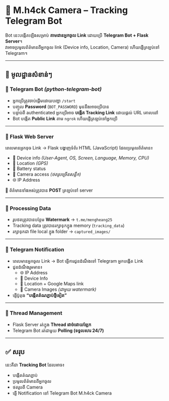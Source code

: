 # 📸 M.h4ck Camera – Tracking Telegram Bot  

Bot នេះបង្កើតឡើងសម្រាប់ **តាមដានអ្នកចូល Link** ដោយប្រើ **Telegram Bot + Flask Server**។  
វាអាចប្រមូលព័ត៌មានពីអ្នកចូល link (Device info, Location, Camera) ហើយផ្ញើត្រឡប់ទៅ Telegram។  

---

## 📌 មូលដ្ឋានសំខាន់ៗ  

### 🔹 Telegram Bot *(python-telegram-bot)*  
- អ្នកប្រើត្រូវចាប់ផ្ដើមដោយបញ្ជា `/start`  
- បញ្ចូល **Password** (`BOT_PASSWORD`) មុននឹងអាចប្រើបាន  
- បន្ទាប់ពី authenticated អ្នកប្រើអាច **បង្កើត Tracking Link** ដោយផ្តល់ URL គោលដៅ  
- Bot បង្កើត **Public Link** តាម `ngrok` ហើយផ្ញើត្រឡប់ទៅអ្នកប្រើ  

---

### 🔹 Flask Web Server  
ពេលមានអ្នកចុច Link → Flask បង្ហាញទំព័រ HTML (JavaScript) ដែលប្រមូលព័ត៌មាន៖  
- 📱 Device info *(User-Agent, OS, Screen, Language, Memory, CPU)*  
- 📍 Location *(GPS)*  
- 🔋 Battery status  
- 📸 Camera access *(ថតរូបច្រើនសន្លឹក)*  
- 🌐 IP Address  

🔁 ព័ត៌មានទាំងអស់ត្រូវបាន **POST** ត្រឡប់ទៅ server  

---

### 🔹 Processing Data  
- រូបថតត្រូវបានបន្ថែម **Watermark** → `t.me/mengheang25`  
- Tracking data ត្រូវបានរក្សាទុកក្នុង memory (`tracking_data`)  
- រក្សាទុកជា file local ក្នុង folder → `captured_images/`  

---

### 🔹 Telegram Notification  
- ពេលមានអ្នកចូល Link → Bot ផ្ញើការជូនដំណឹងទៅ Telegram អ្នកបង្កើត Link  
- ជូនដំណឹងរួមមាន៖  
  - 🌐 IP Address  
  - 📱 Device Info  
  - 📍 Location + Google Maps link  
  - 📸 Camera Images *(ជាមួយ watermark)*  
- ផ្ញើប៊ូតុង **“បង្កើតតំណភ្ជាប់ថ្មីទៀត”**  

---

### 🔹 Thread Management  
- Flask Server រត់ក្នុង **Thread ដាច់ដោយឡែក**  
- Telegram Bot រត់ជាមួយ **Polling (ទទួលសារ 24/7)**  

---

## ✅ សរុប  
នេះគឺជា **Tracking Bot** ដែលអាច៖  
- បង្កើតតំណភ្ជាប់  
- ប្រមូលព័ត៌មានពីអ្នកចូល  
- ថតរូបពី Camera  
- ផ្ញើ Notification ទៅ Telegram Bot M.h4ck Camera


